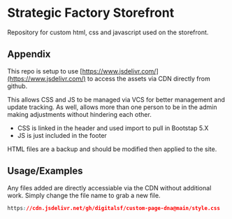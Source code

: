 
# Strategic Factory Storefront

Repository for custom html, css and javascript used on the storefront.




## Appendix

This repo is setup to use [https://www.jsdelivr.com/](https://www.jsdelivr.com/) to access the assets via CDN directly from github. 

This allows CSS and JS to be managed via VCS for better management and update tracking. As well, allows more than one person to be in the admin making adjustments without hindering each other. 
* CSS is linked in the header and used import to pull in Bootstap 5.X
* JS is just included in the footer

HTML files are a backup and should be modified then applied to the site.
## Usage/Examples

Any files added are directly accessiable via the CDN without additional work. Simply change the file name to grab a new file. 

```css
https://cdn.jsdelivr.net/gh/digitalsf/custom-page-dna@main/style.css
```
